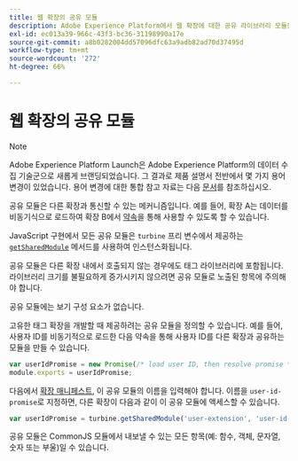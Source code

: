```yaml
---
title: 웹 확장의 공유 모듈
description: Adobe Experience Platform에서 웹 확장에 대한 공유 라이브러리 모듈을 정의하는 방법을 알아봅니다.
exl-id: ec013a39-966c-43f3-bc36-31198990a17e
source-git-commit: a8b0282004dd57096dfc63a9adb82ad70d37495d
workflow-type: tm+mt
source-wordcount: '272'
ht-degree: 66%

---
```


# 웹 확장의 공유 모듈

>[!NOTE]
>
>Adobe Experience Platform Launch은 Adobe Experience Platform의 데이터 수집 기술군으로 새롭게 브랜딩되었습니다. 그 결과로 제품 설명서 전반에서 몇 가지 용어 변경이 있었습니다. 용어 변경에 대한 통합 참고 자료는 다음 [문서](../../term-updates.md)를 참조하십시오.

공유 모듈은 다른 확장과 통신할 수 있는 메커니즘입니다. 예를 들어, 확장 A는 데이터를 비동기식으로 로드하여 확장 B에서 [약속](https://developer.mozilla.org/ko-KR/docs/Web/JavaScript/Reference/Global_Objects/Promise)을 통해 사용할 수 있도록 할 수 있습니다.

JavaScript 구현에서 모든 공유 모듈은 `turbine` 프리 변수에서 제공하는 [`getSharedModule`](../turbine.md#shared) 메서드를 사용하여 인스턴스화됩니다.

공유 모듈은 다른 확장 내에서 호출되지 않는 경우에도 태그 라이브러리에 포함됩니다. 라이브러리 크기를 불필요하게 증가시키지 않으려면 공유 모듈로 노출된 항목에 주의해야 합니다.

공유 모듈에는 보기 구성 요소가 없습니다.

고유한 태그 확장을 개발할 때 제공하려는 공유 모듈을 정의할 수 있습니다. 예를 들어, 사용자 ID를 비동기적으로 로드한 다음 약속을 통해 사용자 ID를 다른 확장과 공유하는 모듈을 만들 수 있습니다.

```javascript
var userIdPromise = new Promise(/* load user ID, then resolve promise */);
module.exports = userIdPromise;
```

다음에서 [확장 매니페스트](../manifest.md), 이 공유 모듈의 이름을 입력해야 합니다. 이름을 `user-id-promise`로 지정하면, 다른 확장이 다음과 같이 이 공유 모듈에 액세스할 수 있습니다.

```javascript
var userIdPromise = turbine.getSharedModule('user-extension', 'user-id-promise');
```

공유 모듈은 CommonJS 모듈에서 내보낼 수 있는 모든 항목(예: 함수, 객체, 문자열, 숫자 또는 부울)일 수 있습니다.
